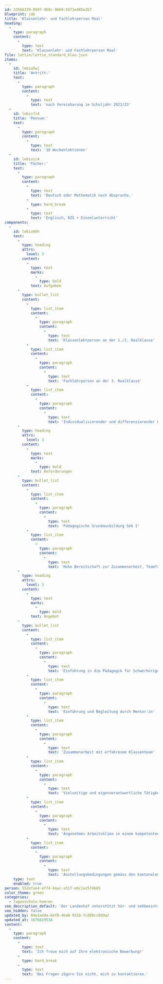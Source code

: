 ```yaml
---
id: 235b6370-9507-4b8c-9669-5571e485e2b7
blueprint: job
title: 'Klassenlehr- und Fachlehrperson Real'
heading:
  -
    type: paragraph
    content:
      -
        type: text
        text: 'Klassenlehr- und Fachlehrperson Real'
file: lottie/lottie_standard_blau.json
items:
  -
    id: lebiu5wj
    title: 'Antritt:'
    text:
      -
        type: paragraph
        content:
          -
            type: text
            text: 'nach Vereinbarung im Schuljahr 2022/23'
  -
    id: lebiv7i4
    title: 'Pensum:'
    text:
      -
        type: paragraph
        content:
          -
            type: text
            text: '18 Wochenlektionen'
  -
    id: lebivic4
    title: 'Fächer:'
    text:
      -
        type: paragraph
        content:
          -
            type: text
            text: 'Deutsch oder Mathematik nach Absprache,'
          -
            type: hard_break
          -
            type: text
            text: 'Englisch, RZG + Einzelunterricht'
components:
  -
    id: lebix46h
    text:
      -
        type: heading
        attrs:
          level: 3
        content:
          -
            type: text
            marks:
              -
                type: bold
            text: Aufgaben
      -
        type: bullet_list
        content:
          -
            type: list_item
            content:
              -
                type: paragraph
                content:
                  -
                    type: text
                    text: 'Klassenlehrperson an der 1./2. Realklasse'
          -
            type: list_item
            content:
              -
                type: paragraph
                content:
                  -
                    type: text
                    text: 'Fachlehrperson an der 3. Realklasse'
          -
            type: list_item
            content:
              -
                type: paragraph
                content:
                  -
                    type: text
                    text: 'Individualisierender und differenzierender Unterricht an kleiner Klasse'
      -
        type: heading
        attrs:
          level: 3
        content:
          -
            type: text
            marks:
              -
                type: bold
            text: Anforderungen
      -
        type: bullet_list
        content:
          -
            type: list_item
            content:
              -
                type: paragraph
                content:
                  -
                    type: text
                    text: 'Pädagogische Grundausbildung Sek I'
          -
            type: list_item
            content:
              -
                type: paragraph
                content:
                  -
                    type: text
                    text: 'Hohe Bereitschaft zur Zusammenarbeit, Teamfähigkeit, offene und transparente Kommunikation, Lernbereitschaft, Identifikation mit dem Profil der Schule'
      -
        type: heading
        attrs:
          level: 3
        content:
          -
            type: text
            marks:
              -
                type: bold
            text: Angebot
      -
        type: bullet_list
        content:
          -
            type: list_item
            content:
              -
                type: paragraph
                content:
                  -
                    type: text
                    text: 'Einführung in die Pädagogik für Schwerhörige'
          -
            type: list_item
            content:
              -
                type: paragraph
                content:
                  -
                    type: text
                    text: 'Einführung und Begleitung durch Mentor:in'
          -
            type: list_item
            content:
              -
                type: paragraph
                content:
                  -
                    type: text
                    text: 'Zusammenarbeit mit erfahrenem Klassenteam'
          -
            type: list_item
            content:
              -
                type: paragraph
                content:
                  -
                    type: text
                    text: 'Vielseitige und eigenverantwortliche Tätigkeit in einer innovativen Institution'
          -
            type: list_item
            content:
              -
                type: paragraph
                content:
                  -
                    type: text
                    text: 'Angenehmes Arbeitsklima in einem kompetenten Schulteam'
          -
            type: list_item
            content:
              -
                type: paragraph
                content:
                  -
                    type: text
                    text: 'Anstellungsbedingungen gemäss den kantonalen Richtlinien'
    type: text
    enabled: true
person: 552efae4-ef74-4aac-a517-e6c1ac5f4b65
color_theme: green
categories:
  - tagesschule-hoeren
seo_description_default: 'Der Landenhof unterstützt hör- und sehbeeinträchtigte Kinder & Jugendliche in ihrem selbstbestimmten Leben durch Förderung ihrer Fähigkeiten & Entwicklung'
seo_hidden: false
updated_by: 04e1ae9a-6ef8-4ba0-931b-7cd69cc0d3a2
updated_at: 1676819534
content:
  -
    type: paragraph
    content:
      -
        type: text
        text: 'Ich freue mich auf Ihre elektronische Bewerbung!'
      -
        type: hard_break
      -
        type: text
        text: 'Bei Fragen zögern Sie nicht, mich zu kontaktieren.'
---
```

